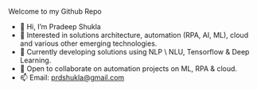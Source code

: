 Welcome to my Github Repo

- 👋 Hi, I’m Pradeep Shukla
- 👀 Interested in solutions architecture, automation (RPA, AI, ML), cloud and various other emerging technologies.
- 🌱 Currently developing solutions using NLP \ NLU, Tensorflow & Deep Learning.
- 💞️ Open to collaborate on automation projects on ML, RPA & cloud.
- 📫 Email: prdshukla@gmail.com

<!---
prdshukla/prdshukla is a ✨ special ✨ repository because its `README.md` (this file) appears on your GitHub profile.
You can click the Preview link to take a look at your changes.
--->
